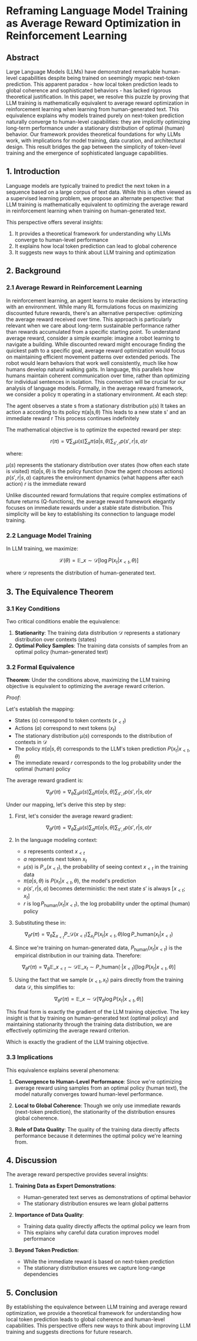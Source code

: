# Reframing Language Model Training as Average Reward Optimization in Reinforcement Learning

## Abstract
Large Language Models (LLMs) have demonstrated remarkable human-level capabilities despite being trained on seemingly myopic next-token prediction. This apparent paradox - how local token prediction leads to global coherence and sophisticated behaviors - has lacked rigorous theoretical justification. In this paper, we resolve this puzzle by proving that LLM training is mathematically equivalent to average reward optimization in reinforcement learning when learning from human-generated text. This equivalence explains why models trained purely on next-token prediction naturally converge to human-level capabilities: they are implicitly optimizing long-term performance under a stationary distribution of optimal (human) behavior. Our framework provides theoretical foundations for why LLMs work, with implications for model training, data curation, and architectural design. This result bridges the gap between the simplicity of token-level training and the emergence of sophisticated language capabilities.

## 1. Introduction

Language models are typically trained to predict the next token in a sequence based on a large corpus of text data. While this is often viewed as a supervised learning problem, we propose an alternate perspective: that LLM training is mathematically equivalent to optimizing the average reward in reinforcement learning when training on human-generated text.

This perspective offers several insights:
1. It provides a theoretical framework for understanding why LLMs converge to human-level performance
2. It explains how local token prediction can lead to global coherence
3. It suggests new ways to think about LLM training and optimization

## 2. Background

### 2.1 Average Reward in Reinforcement Learning
In reinforcement learning, an agent learns to make decisions by interacting with an environment. While many RL formulations focus on maximizing discounted future rewards, there's an alternative perspective: optimizing the average reward received over time. This approach is particularly relevant when we care about long-term sustainable performance rather than rewards accumulated from a specific starting point.
To understand average reward, consider a simple example: imagine a robot learning to navigate a building. While discounted reward might encourage finding the quickest path to a specific goal, average reward optimization would focus on maintaining efficient movement patterns over extended periods. The robot would learn behaviors that work well consistently, much like how humans develop natural walking gaits.
In language, this parallels how humans maintain coherent communication over time, rather than optimizing for individual sentences in isolation. This connection will be crucial for our analysis of language models.
Formally, in the average reward framework, we consider a policy π operating in a stationary environment. At each step:

The agent observes a state s from a stationary distribution μ(s)
It takes an action a according to its policy π(a|s,θ)
This leads to a new state s' and an immediate reward r
This process continues indefinitely

The mathematical objective is to optimize the expected reward per step:

$$
r(\pi) = \nabla \sum_s \mu(s) \sum_a \pi(a | s, \theta) \sum_{s', r} p(s', r | s, a) r
$$

where:

$\mu(s)$ represents the stationary distribution over states (how often each state is visited)
$\pi(a | s, \theta)$ is the policy function (how the agent chooses actions)
$p(s', r | s, a)$ captures the environment dynamics (what happens after each action)
$r$ is the immediate reward

Unlike discounted reward formulations that require complex estimations of future returns (Q-functions), the average reward framework elegantly focuses on immediate rewards under a stable state distribution. This simplicity will be key to establishing its connection to language model training.

### 2.2 Language Model Training

In LLM training, we maximize:

$$
\mathcal{L}(\theta) = \mathbb{E}\_{x \sim \mathcal{D}} [\log P(x_t|x_{\lt t}, \theta)]
$$

where $\mathcal{D}$ represents the distribution of human-generated text.

## 3. The Equivalence Theorem

### 3.1 Key Conditions

Two critical conditions enable the equivalence:

1. **Stationarity**: The training data distribution $\mathcal{D}$ represents a stationary distribution over contexts (states)
2. **Optimal Policy Samples**: The training data consists of samples from an optimal policy (human-generated text)

### 3.2 Formal Equivalence

**Theorem**: Under the conditions above, maximizing the LLM training objective is equivalent to optimizing the average reward criterion.

*Proof*:

Let's establish the mapping:
- States ($s$) correspond to token contexts ($x_{<t}$)
- Actions ($a$) correspond to next tokens ($x_t$)
- The stationary distribution $\mu(s)$ corresponds to the distribution of contexts in $\mathcal{D}$
- The policy $\pi(a|s,\theta)$ corresponds to the LLM's token prediction $P(x_t|x_{<t},\theta)$
- The immediate reward $r$ corresponds to the log probability under the optimal (human) policy

The average reward gradient is:

$$
\nabla_\theta r(\pi) = \nabla_\theta \sum_s \mu(s) \sum_a \pi(a | s, \theta) \sum_{s', r} p(s', r | s, a) r
$$

Under our mapping, let's derive this step by step:

1) First, let's consider the average reward gradient:

$$
\nabla_\theta r(\pi) = \nabla_\theta \sum_s \mu(s) \sum_a \pi(a | s, \theta) \sum_{s', r} p(s', r | s, a) r
$$

2) In the language modeling context:
   - $s$ represents context $x_{<t}$
   - $a$ represents next token $x_t$
   - $\mu(s)$ is $P_\mathcal{D}(x_{<t})$, the probability of seeing context $x_{<t}$ in the training data
   - $\pi(a|s,\theta)$ is $P(x_t|x_{<t},\theta)$, the model's prediction
   - $p(s',r|s,a)$ becomes deterministic: the next state $s'$ is always $[x_{<t};x_t]$
   - $r$ is $\log P_\text{human}(x_t|x_{<t})$, the log probability under the optimal (human) policy

3) Substituting these in:

$$
\nabla_{\theta} r(\pi) = \nabla_{\theta} \sum_{x_{\lt t}} P\_\mathcal{D}(x_{\lt t}) \sum_{x_t} P(x_t|x_{\lt t},\theta) \log P\_\text{human}(x_t|x_{\lt t})
$$

4) Since we're training on human-generated data, $P_\text{human}(x_t|x_{<t})$ is the empirical distribution in our training data. Therefore:

$$
\nabla_{\theta} r(\pi) = \nabla_{\theta} \mathbb{E}\_{x_{\lt t} \sim \mathcal{D}} \mathbb{E}\_{x_t \sim P\_\text{human}(\cdot|x_{\lt t})} [\log P(x_t|x_{\lt t},\theta)]
$$

5) Using the fact that we sample $(x_{<t}, x_t)$ pairs directly from the training data $\mathcal{D}$, this simplifies to:

$$
\nabla_{\theta} r(\pi) = \mathbb{E}\_{x \sim \mathcal{D}} [\nabla_{\theta} \log P(x_t|x_{\lt t}, \theta)]
$$

This final form is exactly the gradient of the LLM training objective. The key insight is that by training on human-generated text (optimal policy) and maintaining stationarity through the training data distribution, we are effectively optimizing the average reward criterion.

Which is exactly the gradient of the LLM training objective.

### 3.3 Implications

This equivalence explains several phenomena:

1. **Convergence to Human-Level Performance**: 
   Since we're optimizing average reward using samples from an optimal policy (human text), the model naturally converges toward human-level performance.

2. **Local to Global Coherence**: 
   Though we only use immediate rewards (next-token prediction), the stationarity of the distribution ensures global coherence.

3. **Role of Data Quality**:
   The quality of the training data directly affects performance because it determines the optimal policy we're learning from.

## 4. Discussion

The average reward perspective provides several insights:

1. **Training Data as Expert Demonstrations**:
   - Human-generated text serves as demonstrations of optimal behavior
   - The stationary distribution ensures we learn global patterns

2. **Importance of Data Quality**:
   - Training data quality directly affects the optimal policy we learn from
   - This explains why careful data curation improves model performance

3. **Beyond Token Prediction**:
   - While the immediate reward is based on next-token prediction
   - The stationary distribution ensures we capture long-range dependencies

## 5. Conclusion

By establishing the equivalence between LLM training and average reward optimization, we provide a theoretical framework for understanding how local token prediction leads to global coherence and human-level capabilities. This perspective offers new ways to think about improving LLM training and suggests directions for future research.
